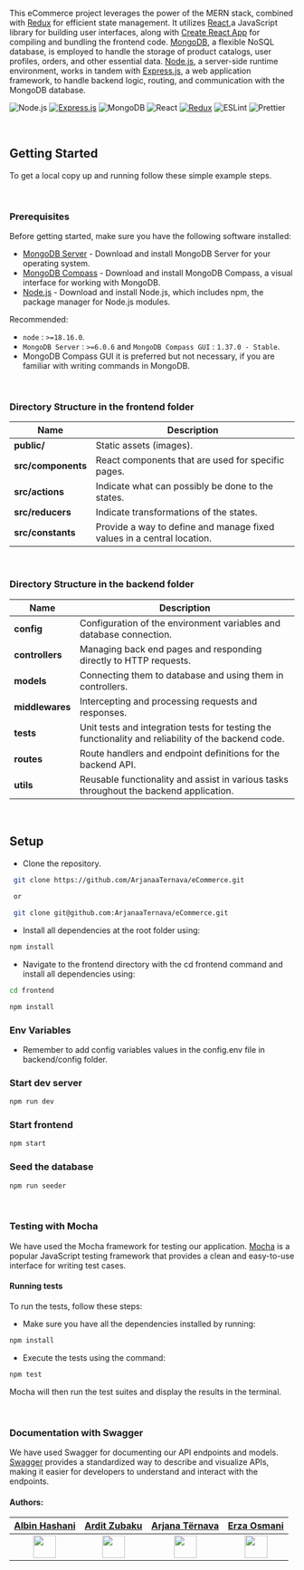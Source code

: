 
This eCommerce project leverages the power of the MERN stack, combined with [Redux](https://redux.js.org/) for efficient state management. It utilizes [React](https://reactjs.org/),a JavaScript library for building user interfaces, along with [Create React App](https://create-react-app.dev/) for compiling and bundling the frontend code. [MongoDB](https://www.mongodb.com/), a flexible NoSQL database, is employed to handle the storage of product catalogs, user profiles, orders, and other essential data. [Node.js](https://nodejs.org/en), a server-side runtime environment, works in tandem with [Express.js](https://expressjs.com/), a web application framework, to handle backend logic, routing, and communication with the MongoDB database.

![Node.js](https://img.shields.io/badge/-Node.js-339933?logo=node.js&logoColor=white&style=for-the-badge) [![Express.js](https://img.shields.io/badge/-Express.js-000000?logo=express&logoColor=white&style=for-the-badge)](https://expressjs.com/) ![MongoDB](https://img.shields.io/badge/-MongoDB-47A248?logo=mongodb&logoColor=white&style=for-the-badge) ![React](https://img.shields.io/badge/-React-61DAFB?logo=react&logoColor=white&style=for-the-badge) [![Redux](https://img.shields.io/badge/-Redux-764ABC?logo=redux&logoColor=white&style=for-the-badge)](https://redux.js.org/) ![ESLint](https://img.shields.io/badge/ESLint-4B3263?style=for-the-badge&logo=eslint&logoColor=white) ![Prettier](https://img.shields.io/badge/-Prettier-F7B93E?logo=prettier&logoColor=white&style=for-the-badge) 

&nbsp;

## Getting Started
To get a local copy up and running follow these simple example steps.


&nbsp;
### Prerequisites

Before getting started, make sure you have the following software installed:
- [MongoDB Server](https://www.mongodb.com/try/download/community) - Download and install MongoDB Server for your operating system.
- [MongoDB Compass](https://www.mongodb.com/try/download/compass) - Download and install MongoDB Compass, a visual interface for working with MongoDB.
- [Node.js](https://nodejs.org/en/download/) - Download and install Node.js, which includes npm, the package manager for Node.js modules.

 Recommended:
- `node` : `>=18.16.0`.
- `MongoDB Server`  : `>=6.0.6` and `MongoDB Compass GUI` : `1.37.0 - Stable`.
-  MongoDB Compass GUI it is preferred but not necessary, if you are familiar with writing commands in MongoDB.

&nbsp;

### Directory Structure in the frontend folder

| Name               | Description                                                                                        |
| ------------------ | -----------------------------------------------------------------------------------------------    |
| **public/**        | Static assets (images).                                                                            |
| **src/components** | React components that are used for specific pages.                                                 |
| **src/actions**    | Indicate what can possibly be done to the states.                                                  |
| **src/reducers**   | Indicate transformations of the states.                                                            |
| **src/constants**  | Provide a way to define and manage fixed values in a central location.                             |

&nbsp;

### Directory Structure in the backend folder

| Name               | Description                                                                                        |
| ------------------ | -----------------------------------------------------------------------------------------------    |
| **config**         | Configuration of the environment variables and database connection.                                |
| **controllers**    | Managing back end pages and responding directly to HTTP requests.                                  |
| **models**         | Connecting them to database and using them in controllers.                                         |
| **middlewares**    | Intercepting and processing requests and responses.                                                |
| **tests**          | Unit tests and integration tests for testing the functionality and reliability of the backend code.|
| **routes**         | Route handlers and endpoint definitions for the backend API.                                       |
| **utils**          | Reusable functionality and assist in various tasks throughout the backend application.             |

&nbsp;

## Setup
- Clone the repository.

```bash
 git clone https://github.com/ArjanaaTernava/eCommerce.git 
 
 or

 git clone git@github.com:ArjanaaTernava/eCommerce.git
```
- Install all dependencies at the root folder using: 
```bash
npm install
```


- Navigate to the frontend directory with the cd frontend command and install all dependencies using:
```bash
cd frontend

npm install
```



### Env Variables
- Remember to add config variables values in the config.env file in backend/config folder.



### Start dev server
```bash
npm run dev
```



### Start frontend 
```bash
npm start
```



### Seed the database
```bash
npm run seeder
```

&nbsp;


### Testing with Mocha

We have used the Mocha framework for testing our application. [Mocha](https://mochajs.org/) is a popular JavaScript testing framework that provides a clean and easy-to-use interface for writing test cases.

#### Running tests

To run the tests, follow these steps:
- Make sure you have all the dependencies installed by running:
```bash
npm install
```
- Execute the tests using the command:
```bash
npm test
```
Mocha will then run the test suites and display the results in the terminal.

&nbsp;

### Documentation with Swagger

We have used Swagger for documenting our API endpoints and models. 
[Swagger](https://swagger.io/docs/) provides a standardized way to describe and visualize APIs, making it easier for developers to understand and interact with the endpoints.




#### Authors:

<div align="left">

| [Albin Hashani](https://github.com/AlbinHashanii) | [Ardit Zubaku](https://github.com/ArditZubaku) | [Arjana Tërnava](https://github.com/ArjanaaTernava) | [Erza Osmani](https://github.com/erzaosmani) |
| :---: | :---: | :---: | :---: |
| <img src="https://github.com/AlbinHashanii.png" width="40" height="40"> | <img src="https://github.com/ArditZubaku.png" width="40" height="40"> | <img src="https://github.com/ArjanaaTernava.png" width="40" height="40"> | <img src="https://github.com/erzaosmani.png" width="40" height="40"> |

</div>



